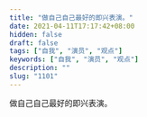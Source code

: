 ```yaml
---
title: "做自己自己最好的即兴表演。"
date: 2021-04-11T17:17:42+08:00
hidden: false
draft: false
tags: ["自我", "演员", "观点"]
keywords: ["自我", "演员", "观点"]
description: ""
slug: "1101"
---
```


做自己自己最好的即兴表演。